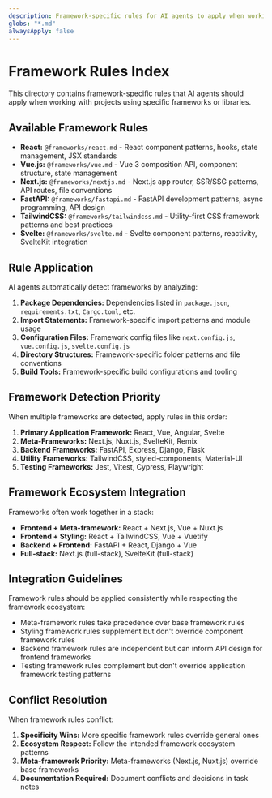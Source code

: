 ```yaml
---
description: Framework-specific rules for AI agents to apply when working with projects using specific frameworks or libraries.
globs: "*.md"
alwaysApply: false
---
```


# Framework Rules Index

This directory contains framework-specific rules that AI agents should apply when working with projects using specific frameworks or libraries.

## Available Framework Rules

- **React:** `@frameworks/react.md` - React component patterns, hooks, state management, JSX standards
- **Vue.js:** `@frameworks/vue.md` - Vue 3 composition API, component structure, state management
- **Next.js:** `@frameworks/nextjs.md` - Next.js app router, SSR/SSG patterns, API routes, file conventions
- **FastAPI:** `@frameworks/fastapi.md` - FastAPI development patterns, async programming, API design
- **TailwindCSS:** `@frameworks/tailwindcss.md` - Utility-first CSS framework patterns and best practices
- **Svelte:** `@frameworks/svelte.md` - Svelte component patterns, reactivity, SvelteKit integration

## Rule Application

AI agents automatically detect frameworks by analyzing:

1. **Package Dependencies:** Dependencies listed in `package.json`, `requirements.txt`, `Cargo.toml`, etc.
2. **Import Statements:** Framework-specific import patterns and module usage
3. **Configuration Files:** Framework config files like `next.config.js`, `vue.config.js`, `svelte.config.js`
4. **Directory Structures:** Framework-specific folder patterns and file conventions
5. **Build Tools:** Framework-specific build configurations and tooling

## Framework Detection Priority

When multiple frameworks are detected, apply rules in this order:

1. **Primary Application Framework:** React, Vue, Angular, Svelte
2. **Meta-Frameworks:** Next.js, Nuxt.js, SvelteKit, Remix
3. **Backend Frameworks:** FastAPI, Express, Django, Flask
4. **Utility Frameworks:** TailwindCSS, styled-components, Material-UI
5. **Testing Frameworks:** Jest, Vitest, Cypress, Playwright

## Framework Ecosystem Integration

Frameworks often work together in a stack:
- **Frontend + Meta-framework:** React + Next.js, Vue + Nuxt.js
- **Frontend + Styling:** React + TailwindCSS, Vue + Vuetify
- **Backend + Frontend:** FastAPI + React, Django + Vue
- **Full-stack:** Next.js (full-stack), SvelteKit (full-stack)

## Integration Guidelines

Framework rules should be applied consistently while respecting the framework ecosystem:
- Meta-framework rules take precedence over base framework rules
- Styling framework rules supplement but don't override component framework rules
- Backend framework rules are independent but can inform API design for frontend frameworks
- Testing framework rules complement but don't override application framework testing patterns

## Conflict Resolution

When framework rules conflict:
1. **Specificity Wins:** More specific framework rules override general ones
2. **Ecosystem Respect:** Follow the intended framework ecosystem patterns
3. **Meta-framework Priority:** Meta-frameworks (Next.js, Nuxt.js) override base frameworks
4. **Documentation Required:** Document conflicts and decisions in task notes